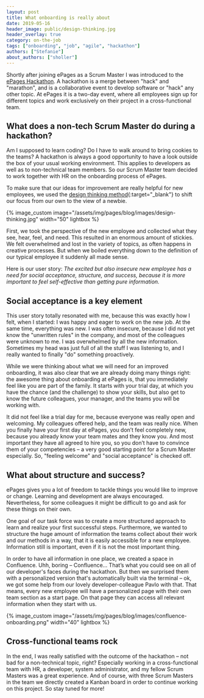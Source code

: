 ```yaml
---
layout: post
title: What onboarding is really about
date: 2019-05-16
header_image: public/design-thinking.jpg
header_overlay: true
category: on-the-job
tags: ["onboarding", "job", "agile", "hackathon"]
authors: ["Stefanie"]
about_authors: ["sholler"]
---
```


Shortly after joining ePages as a Scrum Master I was introduced to the [ePages Hackathon](/blog/events/this-years-hackathon-a-travel-through-time/). 
A hackathon is a merge between "hack" and "marathon", and is a collaborative event to develop software or "hack" any other topic.
At ePages it is a two-day event, where all employees sign up for different topics and work exclusively on their project in a cross-functional team.

## What does a non-tech Scrum Master do during a hackathon?

Am I supposed to learn coding?
Do I have to walk around to bring cookies to the teams?
A hackathon is always a good opportunity to have a look outside the box of your usual working environment.
This applies to developers as well as to non-technical team members. 
So our Scrum Master team decided to work together with HR on the onboarding process of ePages.

To make sure that our ideas for improvement are really helpful for new employees, we used the [design thinking method](https://en.wikipedia.org/wiki/Design_thinking){:target="_blank"} to shift our focus from our own to the view of a newbie. 

{% image_custom image="/assets/img/pages/blog/images/design-thinking.jpg" width="50" lightbox %}

First, we took the perspective of the new employee and collected what they see, hear, feel, and need.
This resulted in an enormous amount of stickies.
We felt overwhelmed and lost in the variety of topics, as often happens in creative processes.
But when we boiled everything down to the definition of our typical employee it suddenly all made sense.

Here is our user story:
*The excited but also insecure new employee has a need for social acceptance, structure, and success, because it is more important to feel self-effective than getting pure information.*

## Social acceptance is a key element

This user story totally resonated with me, because this was exactly how I felt, when I started: I was happy and eager to work on the new job. 
At the same time, everything was new.
I was often insecure, because I did not yet know the "unwritten rules" in the company, and most of the colleagues were unknown to me.
I was overwhelmed by all the new information.
Sometimes my head was just full of all the stuff I was listening to, and I really wanted to finally "do" something proactively.

While we were thinking about what we will need for an improved onboarding, it was also clear that we are already doing many things right: the awesome thing about onboarding at ePages is, that you immediately feel like you are part of the family.
It starts with your trial day, at which you have the chance (and the challenge) to show your skills, but also get to know the future colleagues, your manager, and the teams you will be working with.

It did not feel like a trial day for me, because everyone was really open and welcoming. 
My colleagues offered help, and the team was really nice. 
When you finally have your first day at ePages, you don’t feel completely new, because you already know your team mates and they know you.
And most important they have all agreed to hire you, so you don’t have to convince them of your competencies – a very good starting point for a Scrum Master especially.
So, "feeling welcome" and "social acceptance" is checked off.

## What about structure and success? 

ePages gives you a lot of freedom to tackle things you would like to improve or change.
Learning and development are always encouraged. 
Nevertheless, for some colleagues it might be difficult to go and ask for these things on their own.

One goal of our task force was to create a more structured approach to learn and realize your first successful steps.
Furthermore, we wanted to structure the huge amount of information the teams collect about their work and our methods in a way, that it is easily accessible for a new employee.
Information still is important, even if it is not the most important thing.

In order to have all information in one place, we created a space in Confluence. 
Uhh, boring – Confluence…
That’s what you could see on all of our developer's faces during the hackathon. 
But then we surprised them with a personalized version that's automatically built via the terminal – ok, we got some help from our lovely developer-colleague Pavlo with that.
That means, every new employee will have a personalized page with their own team section as a start page.
On that page they can access all relevant information when they start with us.

{% image_custom image="/assets/img/pages/blog/images/confluence-onboarding.png" width="40" lightbox %}

## Cross-functional teams rock

In the end, I was really satisfied with the outcome of the hackathon – not bad for a non-technical topic, right?
Especially working in a cross-functional team with HR, a developer, system administrator, and my fellow Scrum Masters was a great experience. 
And of course, with three Scrum Masters in the team we directly created a Kanban board in order to continue working on this project.
So stay tuned for more!
